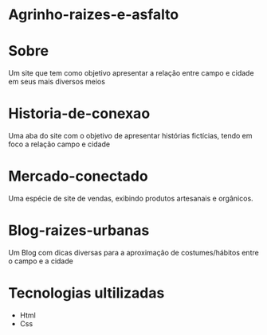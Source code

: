 # Agrinho-raizes-e-asfalto
# Sobre
Um site que tem como objetivo apresentar a relação entre campo e cidade em seus mais diversos meios
# Historia-de-conexao
Uma aba do site com o objetivo de apresentar histórias fictícias, tendo em foco a relação campo e cidade
# Mercado-conectado
Uma espécie de site de vendas, exibindo produtos artesanais e orgânicos.
# Blog-raizes-urbanas
Um Blog com dicas diversas para a aproximação de costumes/hábitos entre o campo e a cidade
# Tecnologias ultilizadas
- Html
- Css

